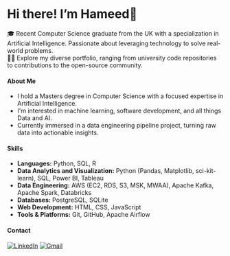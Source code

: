 # Hi there! I’m Hameed👋

🎓 Recent Computer Science graduate from the UK with a specialization in Artificial Intelligence. Passionate about leveraging      technology to solve real-world problems. <br>
👨‍💻 Explore my diverse portfolio, ranging from university code repositories to contributions to the open-source community.

#### About Me

- I hold a Masters degree in Computer Science with a focused expertise in Artificial Intelligence.
- I'm interested in machine learning, software development, and all things Data and AI.
- Currently immersed in a data engineering pipeline project, turning raw data into actionable insights.

#### Skills

- **Languages:** Python, SQL, R
- **Data Analytics and Visualization:** Python (Pandas, Matplotlib, sci-kit-learn), SQL, Power BI, Tableau
- **Data Engineering:** AWS (EC2, RDS, S3, MSK, MWAA), Apache Kafka, Apache Spark, Databricks
- **Databases:** PostgreSQL, SQLite
- **Web Development:** HTML, CSS, JavaScript
- **Tools & Platforms:** Git, GitHub, Apache Airflow


#### Contact

[![LinkedIn](https://img.shields.io/badge/linkedin-%230077B5.svg?style=for-the-badge&logo=linkedin&logoColor=white)](https://www.linkedin.com/in/hameed-roleola/)
[![Gmail](https://img.shields.io/badge/Gmail-D14836?style=for-the-badge&logo=gmail&logoColor=white)](mailto:hameed0380@gmail.com)
